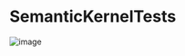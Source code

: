 # SemanticKernelTests

![image](https://github.com/user-attachments/assets/98b799d9-ab7c-4e6a-a7e3-88dcac9ac09e)
